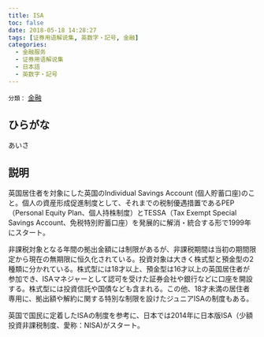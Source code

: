 ```yaml
---
title: ISA
toc: false
date: 2018-05-18 14:28:27
tags: [证券用语解说集, 英数字・記号, 金融]
categories:
  - 金融服务
  - 证券用语解说集
  - 日本語
  - 英数字・記号
---
```


`分類：` [金融](/tags/金融/)

## ひらがな

あいさ

## 説明

英国居住者を対象にした英国のIndividual Savings Account (個人貯蓄口座)のこと。個人の資産形成促進制度として、それまでの税制優遇措置であるPEP（Personal Equity Plan、個人持株制度）とTESSA（Tax Exempt Special Savings Account、免税特別貯蓄口座）を発展的に解消・統合する形で1999年にスタート。

非課税対象となる年間の拠出金額には制限があるが、非課税期間は当初の期間限定から現在の無期限に恒久化されている。投資対象は大きく株式型と預金型の2種類に分かれている。株式型には18才以上、預金型は16才以上の英国居住者が参加でき、ISAマネジャーとして認可を受けた証券会社や銀行などに口座を開設する。株式型には投資信託や国債なども含まれる。この他、18才未満の居住者専用に、拠出額や解約に関する特別な制限を設けたジュニアISAの制度もある。

英国で国民に定着したISAの制度を参考に、日本では2014年に日本版ISA（少額投資非課税制度、愛称：NISA)がスタート。
